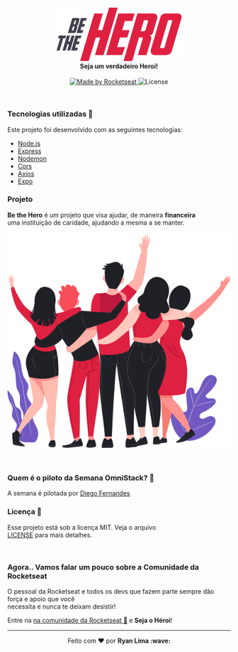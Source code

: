 <h4 align="center">
  <img src="./mobile/src/assets/logo@3x.png" /><br>
  <b>Seja um verdadeiro Heroi!</b>
</h4>
<p align="center">
  <a href="https://rocketseat.com.br">
    <img alt="Made by Rocketseat" src="https://img.shields.io/badge/made%20by-Rocketseat-red">
  </a>
  <img alt="License" src="https://img.shields.io/badge/license-MIT-red">
</p>

<br>

### Tecnologias utilizadas :wrench:
Este projeto foi desenvolvido com as seguintes tecnologias:
- [Node.js](https://nodejs.org/en/)
- [Express](https://expressjs.com/pt-br/)
- [Nodemon](https://www.npmjs.com/package/nodemon)
- [Cors](https://www.npmjs.com/package/cors)
- [Axios](https://www.npmjs.com/package/axios)
- [Expo](https://expo.io/)

### Projeto

<b>Be the Hero</b> é um projeto que visa ajudar, de maneira <b>financeira</b><br />
uma instituição de caridade, ajudando a mesma a se manter.

<p align="center">
  <img src="./frontend/src/assets/heroes.png" />
  <br />
</p>

<br />

### Quem é o piloto da Semana OmniStack? :rocket:

A semana é pilotada por [Diego Fernandes](https://github.com/diego3g)

### Licença :memo:

Esse projeto está sob a licença MIT. Veja o arquivo<br />
[LICENSE](LICENSE) para mais detalhes.

<br />

### Agora.. Vamos falar um pouco sobre a Comunidade da Rocketseat

O pessoal da Rocketseat e todos os devs que fazem parte sempre dão força e apoio que você<br />
necessita e nunca te deixam desistir!

Entre na [na comunidade da Rocketseat :rocket:](https://discordapp.com/invite/gCRAFhc) e <b>Seja o Héroi</b>!

---

<p align="center">Feito com ❤️ por <strong>Ryan Lima :wave: </p>
